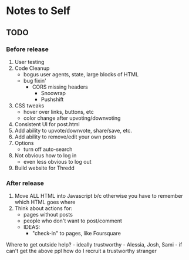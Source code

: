 # Notes to Self
## TODO
### Before release
1. User testing
1. Code Cleanup
    - bogus user agents, state, large blocks of HTML
    - bug fixin'
        - CORS missing headers
            - Snoowrap
            - Pushshift
1. CSS tweaks
    - hover over links, buttons, etc
    - color change after upvoting/downvoting
1. Consistent UI for post.html
1. Add ability to upvote/downvote, share/save, etc.
1. Add ability to remove/edit your own posts
1. Options
    - turn off auto-search
1. Not obvious how to log in
    - even less obvious to log out
1. Build website for Thredd
### After release
1. Move ALL HTML into Javascript b/c otherwise you have to remember which HTML goes where
1. Think about actions for:
    - pages without posts
    - people who don't want to post/comment
    - IDEAS:
        - "check-in" to pages, like Foursquare

Where to get outside help?
    - ideally trustworthy
        - Alessia, Josh, Sami
    - if can't get the above ppl how do I recruit a trustworthy stranger